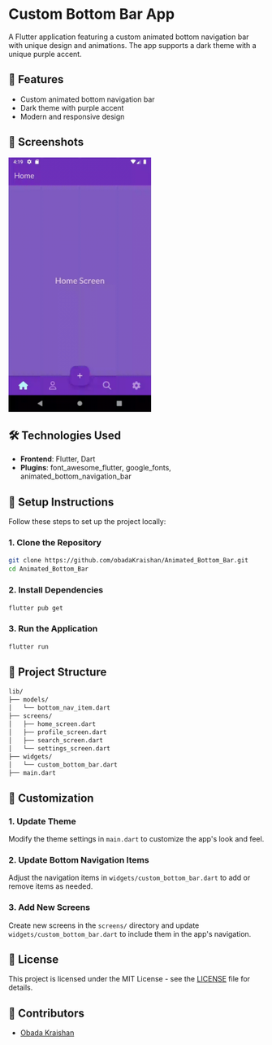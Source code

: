 
# Custom Bottom Bar App
A Flutter application featuring a custom animated bottom navigation bar with unique design and animations. The app supports a dark theme with a unique purple accent.

## 🌟 Features
- Custom animated bottom navigation bar
- Dark theme with purple accent
- Modern and responsive design

## 📸 Screenshots
<img src="screenshots/home-vid.gif" alt="screenshot" height="500"/>

## 🛠️ Technologies Used
- **Frontend**: Flutter, Dart
- **Plugins**: font_awesome_flutter, google_fonts, animated_bottom_navigation_bar

## 📝 Setup Instructions
Follow these steps to set up the project locally:

### 1. Clone the Repository
```bash
git clone https://github.com/obadaKraishan/Animated_Bottom_Bar.git
cd Animated_Bottom_Bar
```

### 2. Install Dependencies
```bash
flutter pub get
```

### 3. Run the Application
```bash
flutter run
```

## 📄 Project Structure
```plaintext
lib/
├── models/
│   └── bottom_nav_item.dart
├── screens/
│   ├── home_screen.dart
│   ├── profile_screen.dart
│   ├── search_screen.dart
│   └── settings_screen.dart
├── widgets/
│   └── custom_bottom_bar.dart
├── main.dart
```

## 🎨 Customization
### 1. Update Theme
Modify the theme settings in `main.dart` to customize the app's look and feel.

### 2. Update Bottom Navigation Items
Adjust the navigation items in `widgets/custom_bottom_bar.dart` to add or remove items as needed.

### 3. Add New Screens
Create new screens in the `screens/` directory and update `widgets/custom_bottom_bar.dart` to include them in the app's navigation.

## 📄 License
This project is licensed under the MIT License - see the [LICENSE](LICENSE) file for details.

## 👥 Contributors
- [Obada Kraishan](https://github.com/obadaKraishan)

